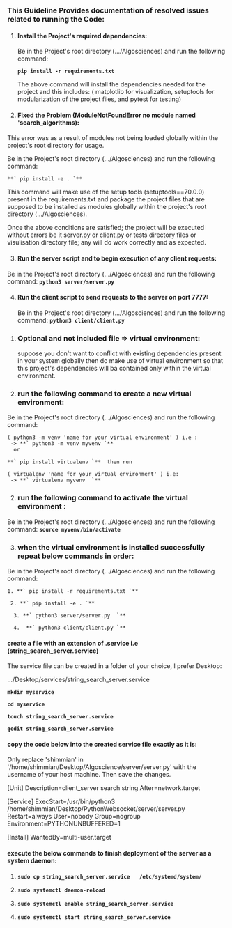 
### This Guideline Provides documentation of resolved issues related to running the Code:

<!-- Linux OS -->

<!-- The order should be maintained!!! -->


1. #### Install the Project's required dependencies:

    Be in the Project's root directory (.../Algosciences) and run the following command:

     **` pip install -r requirements.txt `**  

    The above command will install the dependencies needed for the project and this includes:
    ( matplotlib for visualization, setuptools for modularization of the project files, and pytest for testing)




2.  #### Fixed the Problem (ModuleNotFoundError no module named 'search_algorithms):
   This error was as a result of modules not being loaded globally within the project's root directory for usage.

   Be in the Project's root directory (.../Algosciences) and run the following command:

    **` pip install -e . `**  

   This command will make use of the setup tools (setuptools==70.0.0) present in the requirements.txt and package the 
   project files that are supposed to be installed as modules globally within the project's root directory (.../Algosciences).

   Once the above conditions are satisfied; the project will be executed without errors be it server.py or client.py
   or tests directory files or visulisation directory file; any will do work correctly and as expected.



3. #### Run the server script and to begin execution of any client requests:
  Be in the Project's root directory (.../Algosciences) and run the following command:
   **` python3 server/server.py  `**



4. #### Run the client script to send requests to the server on port 7777:
   Be in the Project's root directory (.../Algosciences) and run the following command:
  **` python3 client/client.py  `**




<!-- addittional  -->
1. ### Optional and not included file => virtual environment:
   suppose you don't want to conflict with existing dependencies present in your system globally then do make use of virtual environment so that this project's dependencies will ba contained only within the virtual environment.

  1. ### run the following command to create a new virtual environment:
   Be in the Project's root directory (.../Algosciences) and run the following command:


    ( python3 -m venv 'name for your virtual environment' ) i.e :
     -> **` python3 -m venv myvenv `**   
      or

    **` pip install virtualenv `**  then run

    ( virtualenv 'name for your virtual environment' ) i.e:
     -> **` virtualenv myvenv  `**


   2. ### run the following command to activate the virtual environment :
   Be in the Project's root directory (.../Algosciences) and run the following command:
     **` source myvenv/bin/activate  `**



   3. ### when the virtual environment is installed successfully repeat below commands in order:
   Be in the Project's root directory (.../Algosciences) and run the following command:

    1. **` pip install -r requirements.txt `**  

     2. **` pip install -e . `** 

      3. **` python3 server/server.py  `**

      4.  **` python3 client/client.py `**




<!-- Daemon installation is covered in the (Code_Installation.pdf) document which was sent via email -->
<!-- below is the same version summary -->


#### create a file with an extension of .service i.e (string_search_server.service)
The service file can be created in a folder of your choice, I prefer Desktop:

  .../Desktop/services/string_search_server.service
<!-- command creating folder and the service file inside desktop dir -->

**` mkdir myservice  `**

<!-- change into the myservice dir -->
**` cd myservice  `**

<!-- create service file -->
**` touch string_search_server.service  `**

<!-- open the service file to copy the service code there; here I'm using gedit you can use text editor of your choice -->
**` gedit string_search_server.service  `**


#### copy the code below into the created service file exactly as it is:
Only replace 'shimmian' in '/home/shimmian/Desktop/Algoscience/server/server.py'
with the username of your host machine. Then  save the changes.

<!-- code begin -->

[Unit]
Description=client_server search string
After=network.target

[Service]
ExecStart=/usr/bin/python3  /home/shimmian/Desktop/PythonWebsocket/server/server.py
Restart=always
User=nobody
Group=nogroup
Environment=PYTHONUNBUFFERED=1

[Install]
WantedBy=multi-user.target

<!--code end  -->

#### execute the below commands to finish deployment of the server as a system daemon:

<!-- copies the service to the system daemon(s) directory -->
1. **` sudo cp string_search_server.service   /etc/systemd/system/ `**


<!--reloads all system daemons so that our newly created daemon will get recognized  -->
2.  **` sudo systemctl daemon-reload  `**


<!-- enable the service to start on boot -->
3. **` sudo systemctl enable string_search_server.service `**
   

   <!-- start the service-->
4.  **` sudo systemctl start string_search_server.service `**



